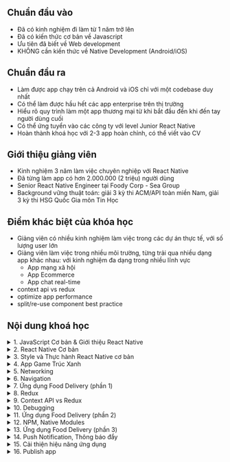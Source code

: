 ## Chuẩn đầu vào
* Đã có kinh nghiệm đi làm từ 1 năm trở lên
* Đã có kiến thức cơ bản về Javascript
* Ưu tiên đã biết về Web development
* KHÔNG cần kiến thức về Native Development (Android/iOS)

## Chuẩn đầu ra
* Làm được app chạy trên cả Android và iOS chỉ với một codebase duy nhất
* Có thể làm được hầu hết các app enterprise trên thị trường
* Hiểu rõ quy trình làm một app thương mại từ khi bắt đầu đến khi đến tay người dùng cuối
* Có thể ứng tuyển vào các công ty với level Junior React Native
* Hoàn thành khoá học với 2-3 app hoàn chỉnh, có thể viết vào CV

## Giới thiệu giảng viên
* Kinh nghiệm 3 năm làm việc chuyên nghiệp với React Native
* Đã từng làm app có hơn 2.000.000 (2 triệu) người dùng
* Senior React Native Engineer tại Foody Corp - Sea Group
* Background vững thuật toán: giải 3 kỳ thi ACM/API toàn miền Nam, giải 3 kỳ thi HSG Quốc Gia môn Tin Học

## Điểm khác biệt của khóa học

* Giảng viên có nhiều kinh nghiệm làm việc trong các dự án thực tế, với số lượng user lớn
* Giảng viên làm việc trong nhiều môi trường, từng trải qua nhiều dạng app khác nhau: với kinh nghiệm đa dạng trong nhiều lĩnh vực
	* App mạng xã hội
	* App Ecommerce
	* App chat real-time
* context api vs redux
* optimize app performance
* split/re-use component best practice

## Nội dung khoá học
<!--- Section 1-->
<details>
<summary>1. JavaScript Cơ bản & Giới thiệu React Native</summary>

* JavaScript Cơ bản
	* Cú pháp JavaScript hiện đại: ES6, Biến, Kiểu dữ liệu, Module, Prototype
	* Cơ chế bất đồng bộ của Javascript: Đơn luồng, Promises, Async/Await
	* ESLint, Prettier
* Giới thiệu React Native
	* Kiến trúc React Native, cách thức React Native hoạt động và giao tiếp với Android/iOS
	* Thiết lập môi trường để lập trình với React Native

</details>

<!--- Section 2-->
<details>
<summary>2. React Native Cơ bản</summary>

* Tìm hiểu về Component, thành phần cơ bản nhất trong React Native
	* Component là gì?
	* Cơ chế hoạt động
	* Cách tạo ra các component trong React Native
* Tìm hiểu các React Native Component
	* Core Component
	* Native Component
* Phân tích các component từ thiết kế có sẵn

</details>

<!--- Section 3-->
<details>
<summary>3. Style và Thực hành React Native cơ bản</summary>

* Style
  	* Cách trang trí, vẽ, sắp xếp các bố cục ứng dụng
	* Cách Thiết kế ứng dụng tương thích trên nhiều loại màn hình khác nhau
	* Phân tích, thiết kế ứng dụng dựa trên design có sẵn
* Hưởng dẫn sử dụng các Core Component để xây dựng các UI cơ bản
	* View, Text, Button
	* TextInput: xây dựng form nhập liệu người dùng
	* ScrollView, FlastList: xây dựng các danh sách (danh sách sản phẩm/tin nhắn)
* Hướng dẫn dựng các layout cơ bản, responsive
	* Dựng layout tương thích trên nhiều loại màn hình khác nhau

</details>

<!--- Section 4-->
<details>
<summary>4. App Game Trúc Xanh</summary>

* Game đơn giản, game thuộc thể loại game trí nhớ
* Người chơi sẽ tìm các cặp hình ảnh trùng nhau trong các hình ảnh đang bị ẩn
* Chức năng tính điểm, lưu điểm và bảng xếp hạng
![game](https://user-images.githubusercontent.com/26211549/117603770-13bbc300-b17e-11eb-8839-3624e6d89b06.gif)

</details>
<!--- Section 5-->
<details>
<summary>5. Networking</summary>

* Hướng dẫn làm việc với API
* Validate dữ liệu trước khi thực hiện truyền dữ liệu
* Luồng đăng nhập đơn giản
* Thực hiện lưu các dữ liệu người dùng vào bộ nhớ local

</details>
<!--- Section 6-->
<details>
<summary>6. Navigation</summary>

* Cách thức hoạt động của các hệ thống navigation trong react-native
* Hướng dẫn sử dụng các thư viện navigation
	* react-native-navigation
	* react-navigation
* Tìm hiểu về các loại navigator của react-native-navigation
	* stack
	* tabs 

</details>
<!--- Section 7-->
<details>
<summary>7. Ứng dụng Food Delivery (phần 1)</summary>

* Trang hiển thị danh sách các sản phẩm / các của hàng
* Trang hiển thị chi tiết một cửa hàng
* Chức năng giỏ hàng, đặt các sản phẩm vào giỏ hàng
* Di chuyển giữa các trang

</details>
<!--- Section 8-->
<details>
<summary>8. Redux</summary>

* Redux là gì? Tại sao phải sử dụng redux
* Kiến trúc của redux
* Middleware là gì, và các Middleware phổ biến trong redux
	* thunk
	* saga
	* redux-persist
* react-redux
* redux toolkit

</details>
<!--- Section 9-->
<details>
<summary>9. Context API vs Redux</summary>

* Context API là gì? Có thay thế được Redux?
* Cách sử dụng Context API
* So sánh Context API và Redux
* Những ứng dụng thực tế trên thị trường sử dụng Context API hay Redux

</details>
<!--- Section 10-->
<details>
<summary>10. Debugging</summary>

* Hướng dẫn cách tìm nơi phát sinh lỗi
* Hướng dẫn debug react-native bằng các công cụ
	* console
	* react-devtools
	* reactotron
* Ưu nhược/điểm của từng công cụ

</details>

<!--- Section 11-->
<details>
<summary>11. Ứng dụng Food Delivery (phần 2)</summary>

* Cải tiến và giải quyết các vấn đề của app bằng redux
* Thực hiện xây dựng luồng đăng nhập đơn giản
* Thực hiện đặt hàng thông qua gọi API

</details>
<!--- Section 12-->
<details>
<summary>12. NPM, Native Modules</summary>

* Tại sao cần phải sử dụng thư viện khi làm ứng dụng?
  	* npm là gì
  	* npm, node_modules, yarn
* Phải làm gì khi cần sử lý đến những phần phức tạp, hoặc can thiệp sâu vào hệ thống?
	* native-modules ios/android
	* xây dựng/cách sử dụng các native-modules đơn giản

</details>
<!--- Section 13-->
<details>
<summary>13. Ứng dụng Food Delivery (phần 3)</summary>

* Trang danh sách các đơn hàng
	* Có sử dụng bản đồ để thể hiện đơn hàng đang được giao
* Trang thông báo
* Trang thông tin cá nhân của người dùng
	* Có sử dụng camera để cập nhật ảnh đại diện / review các sản phẩm 

</details>
<!--- Section 14-->
<details>
<summary>14. Push Notification, Thông báo đẩy</summary>

* Gửi thông báo từ ứng dụng đến người dùng khi người dùng đang/không dùng ứng dụng
	* Remote notificaiton
	* Local notification
* Cài đặt thông báo cho Ứng dụng Food Delivery

</details>
<!--- Section 15-->
<details>
<summary>15. Cải thiện hiệu năng ứng dụng</summary>

* Các sai lầm thường hay mắc phải, dẫn đến hiệu năng ứng dụng thấp
* Cách tìm ra những điểm trên ứng dụng đang có hiệu năng thấp
* Cách đánh giá hiệu năng ứng dụng 
* Cách cải thiện hiệu năng ứng dụng

</details>
<!--- Section 16-->
<details>
<summary>16. Publish app</summary>

* Chuẩn bị
	* Cài đặt Icons & màn hình chào mừng (Splash Screen)
	* Giới thiệu, Cài đặt Codepush
* Publish app lên các store, cho người dùng có thể tải về
	* iOS: apple store
	* Android: google store

</details>
